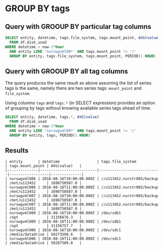 # GROUP BY tags

## Query with GROOUP BY particular tag columns

```sql
SELECT entity, datetime, tags.file_system, tags.mount_point, AVG(value) 
  FROM df.disk_used
WHERE datetime > now-2*hour
  AND entity LIKE 'nurswgvml00*' AND tags.mount_point != '/'
  GROUP BY entity, tags.file_system, tags.mount_point, PERIOD(1 HOUR)
```

## Query with GROOUP BY all tag columns

The query produces the same result as above assuming the list of series tags is the same, namely there are two series tags: `mount_point` and `file_system`.

Using columns `tags` and `tags.*` (in SELECT expression) provides an option of grouping by tags without knowing available series tags ahead of time.

```sql
SELECT entity, datetime, tags.*, AVG(value) 
  FROM df.disk_used
WHERE datetime > now-2*hour
  AND entity LIKE 'nurswgvml00*' AND tags.mount_point != '/'
  GROUP BY entity, tags, PERIOD(1 HOUR)
```

## Results

```ls
| entity       | datetime                 | tags.file_system           | tags.mount_point | AVG(value)   | 
|--------------|--------------------------|----------------------------|------------------|--------------| 
| nurswgvml006 | 2016-08-16T10:00:00.000Z | //u113452.nurstr003/backup | /mnt/u113452     | 1698750587.0 | 
| nurswgvml006 | 2016-08-16T11:00:00.000Z | //u113452.nurstr003/backup | /mnt/u113452     | 1698750587.0 | 
| nurswgvml007 | 2016-08-16T10:00:00.000Z | //u113452.nurstr003/backup | /mnt/u113452     | 1698750587.0 | 
| nurswgvml007 | 2016-08-16T11:00:00.000Z | //u113452.nurstr003/backup | /mnt/u113452     | 1698750587.0 | 
| nurswgvml009 | 2016-08-16T10:00:00.000Z | /dev/sdb1                  | /opt             | 31156676.3   | 
| nurswgvml009 | 2016-08-16T11:00:00.000Z | /dev/sdb1                  | /opt             | 31156757.7   | 
| nurswgvml006 | 2016-08-16T10:00:00.000Z | /dev/sdc1                  | /media/datadrive | 50273598.6   | 
| nurswgvml006 | 2016-08-16T11:00:00.000Z | /dev/sdc1                  | /media/datadrive | 50287589.8   | 
```
